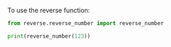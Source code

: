 To use the reverse function:
```py
from reverse.reverse_number import reverse_number

print(reverse_number(123))
```
